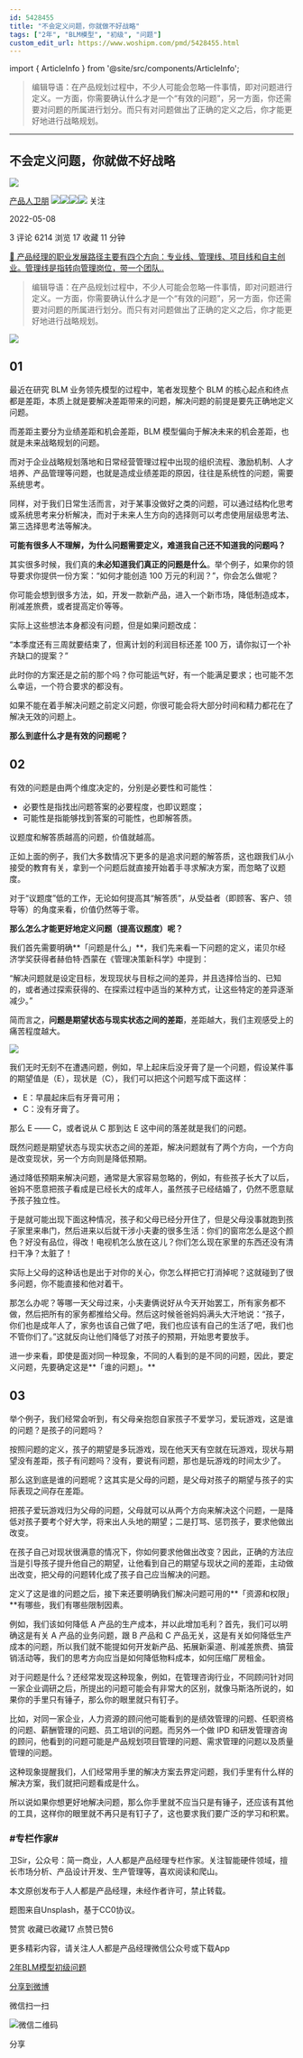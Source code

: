 ```yaml
---
id: 5428455
title: "不会定义问题，你就做不好战略"
tags: ["2年", "BLM模型", "初级", "问题"]
custom_edit_url: https://www.woshipm.com/pmd/5428455.html
---
```

import { ArticleInfo } from '@site/src/components/ArticleInfo';

<ArticleInfo
    author="产品人卫朋"
    authorLink="https://www.woshipm.com/u/756715"
    published="2022-05-08"
    views={6214}
    comments={3}
    collects={17}
/>

> 编辑导语：在产品规划过程中，不少人可能会忽略一件事情，即对问题进行定义。一方面，你需要确认什么才是一个“有效的问题”，另一方面，你还需要对问题的所属进行划分。而只有对问题做出了正确的定义之后，你才能更好地进行战略规划。

---

## 不会定义问题，你就做不好战略

[![](https://image.woshipm.com/wp-files/2022/06/j6ZLENagj4ROP0plx6di.jpg!/both/72x72)](https://www.woshipm.com/u/756715)

[产品人卫朋](https://www.woshipm.com/u/756715) ![](https://static.woshipm.com/tag/1121_1@2x.png)![](https://static.woshipm.com/tag/2104_1@2x.png)![](https://static.woshipm.com/tag/2303_1@2x.png)![](https://static.woshipm.com/tag/2305_1@2x.png) 关注

2022-05-08

3 评论 6214 浏览 17 收藏 11 分钟

[🔗 产品经理的职业发展路径主要有四个方向：专业线、管理线、项目线和自主创业。管理线是指转向管理岗位，带一个团队..](https://ke.qidianla.com/courses/90pm)

> 编辑导语：在产品规划过程中，不少人可能会忽略一件事情，即对问题进行定义。一方面，你需要确认什么才是一个“有效的问题”，另一方面，你还需要对问题的所属进行划分。而只有对问题做出了正确的定义之后，你才能更好地进行战略规划。

![](https://image.woshipm.com/wp-files/2022/05/Sa7P02gpSACGrMLIPDp4.jpg)

## 01

最近在研究 BLM 业务领先模型的过程中，笔者发现整个 BLM 的核心起点和终点都是差距，本质上就是要解决差距带来的问题，解决问题的前提是要先正确地定义问题。

而差距主要分为业绩差距和机会差距，BLM 模型偏向于解决未来的机会差距，也就是未来战略规划的问题。

而对于企业战略规划落地和日常经营管理过程中出现的组织流程、激励机制、人才培养、产品管理等问题，也就是造成业绩差距的原因，往往是系统性的问题，需要系统思考。

同样，对于我们日常生活而言，对于某事没做好之类的问题，可以通过结构化思考或系统思考来分析解决，而对于未来人生方向的选择则可以考虑使用层级思考法、第三选择思考法等解决。

**可能有很多人不理解，为什么问题需要定义，难道我自己还不知道我的问题吗？**

其实很多时候，我们真的**未必知道我们真正的问题是什么**。举个例子，如果你的领导要求你提供一份方案：“如何才能创造 100 万元的利润？”，你会怎么做呢？

你可能会想到很多方法，如，开发一款新产品，进入一个新市场，降低制造成本，削减差旅费，或者提高定价等等。

实际上这些想法本身都没有问题，但是如果问题改成：

“本季度还有三周就要结束了，但离计划的利润目标还差 100 万，请你拟订一个补齐缺口的提案？”

此时你的方案还是之前的那个吗？你可能运气好，有一个能满足要求；也可能不怎么幸运，一个符合要求的都没有。

如果不能在着手解决问题之前定义问题，你很可能会将大部分时间和精力都花在了解决无效的问题上。

**那么到底什么才是有效的问题呢？**

## 02

有效的问题是由两个维度决定的，分别是必要性和可能性：

*   必要性是指找出问题答案的必要程度，也即议题度；
*   可能性是指能够找到答案的可能性，也即解答质。

议题度和解答质越高的问题，价值就越高。

正如上面的例子，我们大多数情况下更多的是追求问题的解答质，这也跟我们从小接受的教育有关，拿到一个问题后就直接开始着手寻求解决方案，而忽略了议题度。

对于“议题度”低的工作，无论如何提高其“解答质”，从受益者（即顾客、客户、领导等）的角度来看，价值仍然等于零。

**那么怎么才能更好地定义问题（提高议题度）呢？**

我们首先需要明确**「问题是什么」**，我们先来看一下问题的定义，诺贝尔经济学奖获得者赫伯特·西蒙在《管理决策新科学》中提到：

“解决问题就是设定目标，发现现状与目标之间的差异，并且选择恰当的、已知的，或者通过探索获得的、在探索过程中适当的某种方式，让这些特定的差异逐渐减少。”

简而言之，**问题是期望状态与现实状态之间的差距**，差距越大，我们主观感受上的痛苦程度越大。

![](https://image.woshipm.com/wp-files/2022/05/8PHF4rMVIoVn7CQ5ZGH7.png)

我们无时无刻不在遭遇问题，例如，早上起床后没牙膏了是一个问题，假设某件事的期望值是（E），现状是（C），我们可以把这个问题写成下面这样：

*   E：早晨起床后有牙膏可用；
*   C：没有牙膏了。

那么 E —— C，或者说从 C 那到达 E 这中间的落差就是我们的问题。

既然问题是期望状态与现实状态之间的差距，解决问题就有了两个方向，一个方向是改变现状，另一个方向则是降低预期。

通过降低预期来解决问题，通常是大家容易忽略的，例如，有些孩子长大了以后，爸妈不愿意把孩子看成是已经长大的成年人，虽然孩子已经结婚了，仍然不愿意赋予孩子独立性。

于是就可能出现下面这种情况，孩子和父母已经分开住了，但是父母没事就跑到孩子家里来串门，然后进来以后就干涉小夫妻的很多生活：你们的窗帘怎么是这个颜色？好没有品位，得改！电视机怎么放在这儿？你们怎么现在家里的东西还没有清扫干净？太脏了！

实际上父母的这种话也是出于对你的关心，你怎么样把它打消掉呢？这就碰到了很多问题，你不能直接和他对着干。

那怎么办呢？等哪一天父母过来，小夫妻俩说好从今天开始罢工，所有家务都不做，然后把所有的家务都推给父母。然后这时候爸爸妈妈满头大汗地说：“孩子，你们也是成年人了，家务也该自己做了吧，我们也应该有自己的生活了吧，我们也不管你们了。”这就反向让他们降低了对孩子的预期，开始思考要放手。

进一步来看，即使是面对同一种现象，不同的人看到的是不同的问题，因此，要定义问题，先要确定这是**「谁的问题」。**

## 03

举个例子，我们经常会听到，有父母亲抱怨自家孩子不爱学习，爱玩游戏，这是谁的问题？是孩子的问题吗？

按照问题的定义，孩子的期望是多玩游戏，现在他天天有空就在玩游戏，现状与期望没有差距，孩子有问题吗？没有，要说有问题，那也是玩游戏的时间太少了。

那么这到底是谁的问题呢？这其实是父母的问题，是父母对孩子的期望与孩子的实际表现之间存在差距。

把孩子爱玩游戏归为父母的问题，父母就可以从两个方向来解决这个问题，一是降低对孩子要考个好大学，将来出人头地的期望；二是打骂、惩罚孩子，要求他做出改变。

在孩子自己对现状很满意的情况下，你如何要求他做出改变？因此，正确的方法应当是引导孩子提升他自己的期望，让他看到自己的期望与现状之间的差距，主动做出改变，把父母的问题转化成了孩子自己应当解决的问题。

定义了这是谁的问题之后，接下来还要明确我们解决问题可用的**「资源和权限」**有哪些，我们有哪些限制因素。

例如，我们该如何降低 A 产品的生产成本，并以此增加毛利？首先，我们可以明确这是有关 A 产品的业务问题，跟 B 产品和 C 产品无关，这是有关如何降低生产成本的问题，所以我们就不能提如何开发新产品、拓展新渠道、削减差旅费、搞营销活动等，我们的思考方向应当是如何降低物料成本，如何压缩厂房租金。

对于问题是什么？还经常发现这种现象，例如，在管理咨询行业，不同顾问针对同一家企业调研之后，所提出的问题可能会有非常大的区别，就像马斯洛所说的，如果你的手里只有锤子，那么你的眼里就只有钉子。

比如，对同一家企业，人力资源的顾问他可能看到的是绩效管理的问题、任职资格的问题、薪酬管理的问题、员工培训的问题。而另外一个做 IPD 和研发管理咨询的顾问，他看到的问题可能是产品规划项目管理的问题、需求管理的问题以及质量管理的问题。

这种现象提醒我们，人们经常用手里的解决方案去界定问题，我们手里有什么样的解决方案，我们就把问题看成是什么。

所以说如果你想更好地解决问题，那么你手里就不应当只是有锤子，还应该有其他的工具，这样你的眼里就不再只是有钉子了，这也要求我们要广泛的学习和积累。

### #专栏作家#

卫Sir，公众号：简一商业，人人都是产品经理专栏作家。关注智能硬件领域，擅长市场分析、产品设计开发、生产管理等，喜欢阅读和爬山。

本文原创发布于人人都是产品经理，未经作者许可，禁止转载。

题图来自Unsplash，基于CC0协议。

赞赏 收藏已收藏17 点赞已赞6

更多精彩内容，请关注人人都是产品经理微信公众号或下载App

[2年](https://www.woshipm.com/tag/2%e5%b9%b4)[BLM模型](https://www.woshipm.com/tag/blm%e6%a8%a1%e5%9e%8b)[初级](https://www.woshipm.com/tag/%e5%88%9d%e7%ba%a7)[问题](https://www.woshipm.com/tag/%e9%97%ae%e9%a2%98)

[分享到微博](https://service.weibo.com/share/share.php?appkey=2775287854&title=不会定义问题，你就做不好战略&url=https://www.woshipm.com/pmd/5428455.html&pic=https://image.woshipm.com/wp-files/2022/05/Sa7P02gpSACGrMLIPDp4.jpg)

微信扫一扫

![微信二维码](https://api.pwmqr.com/qrcode/create/?url=https://www.woshipm.com/pmd/5428455.html)

分享